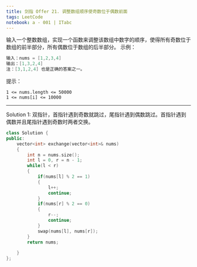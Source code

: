 ```yaml
---
title: 剑指 Offer 21. 调整数组顺序使奇数位于偶数前面
tags: LeetCode
notebook: a - 001 | ITabc
---
```

输入一个整数数组，实现一个函数来调整该数组中数字的顺序，使得所有奇数位于数组的前半部分，所有偶数位于数组的后半部分。
示例：
```cpp
输入：nums = [1,2,3,4]
输出：[1,3,2,4] 
注：[3,1,2,4] 也是正确的答案之一。
```

提示：
```
1 <= nums.length <= 50000
1 <= nums[i] <= 10000
```


---

Solution 1:
双指针，首指针遇到奇数就跳过，尾指针遇到偶数跳过。首指针遇到偶数并且尾指针遇到奇数时两者交换。
```cpp
class Solution {
public:
    vector<int> exchange(vector<int>& nums) 
    {
        int n = nums.size();
        int l = 0, r = n - 1;
        while(l < r)
        {
            if(nums[l] % 2 == 1)
            {
                l++;
                continue;
            }
            if(nums[r] % 2 == 0)
            {
                r--;
                continue;
            }
            swap(nums[l], nums[r]);
        }
        return nums;
        
    }
};
```